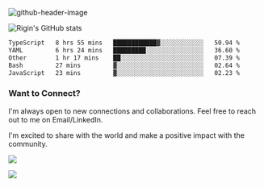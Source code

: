 
![github-header-image](https://github.com/riginoommen/riginoommen/assets/3840244/889cae65-df55-4cda-86cc-bf21bf1f2e96)

![Rigin's GitHub stats](https://github-readme-stats.vercel.app/api?username=riginoommen\&show_icons=true\&show=reviews,discussions_started,discussions_answered,prs_merged,prs_merged_percentage)


<!--START_SECTION:waka-->

```txt
TypeScript   8 hrs 55 mins   ████████████▓░░░░░░░░░░░░   50.94 %
YAML         6 hrs 24 mins   █████████░░░░░░░░░░░░░░░░   36.60 %
Other        1 hr 17 mins    ██░░░░░░░░░░░░░░░░░░░░░░░   07.39 %
Bash         27 mins         ▓░░░░░░░░░░░░░░░░░░░░░░░░   02.64 %
JavaScript   23 mins         ▓░░░░░░░░░░░░░░░░░░░░░░░░   02.23 %
```

<!--END_SECTION:waka-->

### Want to Connect?

I'm always open to new connections and collaborations. Feel free to reach out to me on Email/LinkedIn.

I'm excited to share with the world and make a positive impact with the community.

![](https://komarev.com/ghpvc/?username=riginoommen)

![](https://hit.yhype.me/github/profile?user_id=3840244)

